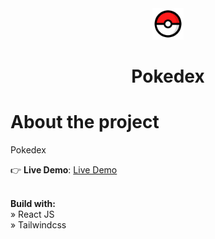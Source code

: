 <div align="center">
    <img src="/src/assets/pokeball.png" width="50" height="50">
    <h1>Pokedex</h1>
</div>

# About the project

Pokedex

👉 **Live Demo**: [Live Demo](https://pokedex-ruddy-nine-14.vercel.app)

\
**Build with:** \
» React JS \
» Tailwindcss
